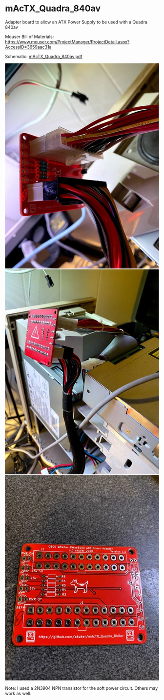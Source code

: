 # mAcTX_Quadra_840av
Adapter board to allow an ATX Power Supply to be used with a Quadra 840av

Mouser Bill of Materials: https://www.mouser.com/ProjectManager/ProjectDetail.aspx?AccessID=3659aac31a

Schematic: [mAcTX_Quadra_840av.pdf](mAcTX_Quadra_840av/mAcTX_Quadra_840av_sch.pdf)

![Action shot 1](/images/Assembled_action_shot.jpg)
![Action shot 2](/images/Assembled_action_shot2.jpg)
![Circuit Board](/images/PCB.jpg)

Note: I used a 2N3904 NPN transistor for the soft power circuit. Others may work as well.
